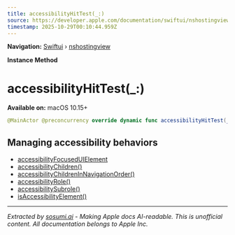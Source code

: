```yaml
---
title: accessibilityHitTest(_:)
source: https://developer.apple.com/documentation/swiftui/nshostingview/accessibilityhittest(_:)
timestamp: 2025-10-29T00:10:44.959Z
---
```


**Navigation:** [Swiftui](/documentation/swiftui) › [nshostingview](/documentation/swiftui/nshostingview)

**Instance Method**

# accessibilityHitTest(_:)

**Available on:** macOS 10.15+

```swift
@MainActor @preconcurrency override dynamic func accessibilityHitTest(_ point: NSPoint) -> Any?
```

## Managing accessibility behaviors

- [accessibilityFocusedUIElement](/documentation/swiftui/nshostingview/accessibilityfocuseduielement)
- [accessibilityChildren()](/documentation/swiftui/nshostingview/accessibilitychildren())
- [accessibilityChildrenInNavigationOrder()](/documentation/swiftui/nshostingview/accessibilitychildreninnavigationorder())
- [accessibilityRole()](/documentation/swiftui/nshostingview/accessibilityrole())
- [accessibilitySubrole()](/documentation/swiftui/nshostingview/accessibilitysubrole())
- [isAccessibilityElement()](/documentation/swiftui/nshostingview/isaccessibilityelement())

---

*Extracted by [sosumi.ai](https://sosumi.ai) - Making Apple docs AI-readable.*
*This is unofficial content. All documentation belongs to Apple Inc.*

